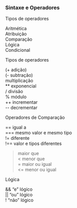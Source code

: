 ### Sintaxe e Operadores <p>

Tipos de operadores <p>
Aritmética  
Atribuição  
Comparação  
Lógica  
Condicional  

Tipos de operadores  <p>
(+ adição)  
(- subtração)  
multiplicação  
** exponencial  
/ divisão  
% módulo  
++ incrementar  
-- decrementar  

Operadores de Comparação <p>
== igual a   
=== mesmo valor e mesmo tipo  
!= diferente  
!== valor e tipos diferentes  
> maior que  
< menor que  
>= maior ou igual  
<= menor ou igual  

Lógica <p>
&& “e” lógico  
|| “ou” lógico  
! “não” lógico  

